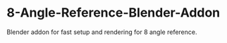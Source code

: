 # 8-Angle-Reference-Blender-Addon
Blender addon for fast setup and rendering for 8 angle reference.
